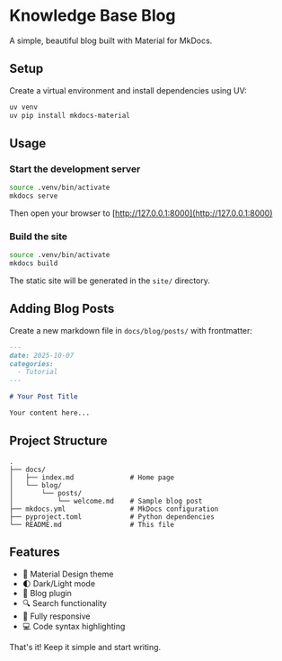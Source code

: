 # Knowledge Base Blog

A simple, beautiful blog built with Material for MkDocs.

## Setup

Create a virtual environment and install dependencies using UV:

```bash
uv venv
uv pip install mkdocs-material
```

## Usage

### Start the development server

```bash
source .venv/bin/activate
mkdocs serve
```

Then open your browser to [http://127.0.0.1:8000](http://127.0.0.1:8000)

### Build the site

```bash
source .venv/bin/activate
mkdocs build
```

The static site will be generated in the `site/` directory.

## Adding Blog Posts

Create a new markdown file in `docs/blog/posts/` with frontmatter:

```markdown
---
date: 2025-10-07
categories:
  - Tutorial
---

# Your Post Title

Your content here...
```

## Project Structure

```
.
├── docs/
│   ├── index.md              # Home page
│   └── blog/
│       └── posts/
│           └── welcome.md    # Sample blog post
├── mkdocs.yml                # MkDocs configuration
├── pyproject.toml            # Python dependencies
└── README.md                 # This file
```

## Features

- 🎨 Material Design theme
- 🌓 Dark/Light mode
- 📝 Blog plugin
- 🔍 Search functionality
- 📱 Fully responsive
- 💻 Code syntax highlighting

That's it! Keep it simple and start writing.

